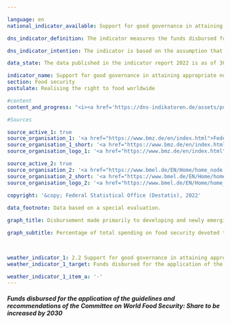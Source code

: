 ```yaml
---

language: en    
national_indicator_available: Support for good governance in attaining appropriate nutrition worldwide    

dns_indicator_definition: The indicator measures the funds disbursed for the application of the relevant international standards and recommendations on the realisation of the right to food (defined according to the Global Strategic Framework of the UN Committee on World Food Security (CFS)) as a percentage of total spending on food security.<br><br>    

dns_indicator_intention: The indicator is based on the assumption that the promotion of the application of international guidelines and recommendations on food security can improve the food situation and thus make an important contribution to the fulfilment of <abbr title='Sustainable Development Goals'>SDG</abbr> 2 and the realisation of the right to food.<br>The indicator measures the German contribution to enhancing good governance in the context of efforts to promote food security. The proportion of funds disbursed for food security that is used for governance is to increase accordingly by 2030.    

data_state: The data published in the indicator report 2022 is as of 30.11.2022. The data shown on this platform is updated regularly, so that more current data may be available online than published in the <a href="https://dns-indikatoren.de/assets/publications/reports/en/2022.pdf">indicator report 2022</a>.    

indicator_name: Support for good governance in attaining appropriate nutrition worldwide    
section: Food security    
postulate: Realising the right to food worldwide    

#content     
content_and_progress: "<i><a href='https://dns-indikatoren.de/assets/publications/reports/en/2022.pdf'>Text from the Indicator Report 2022 </a></i><br>The collection of data for the indicator is undertaken by the Federal Ministry of Food and Agriculture (<abbr title='Federal Ministry of Food and Agriculture'>BMEL</abbr>) and the Federal Ministry for Economic Cooperation and Development (<abbr title='Federal Ministry for Economic Cooperation and Developmen'>BMZ</abbr>). To this end, all project and programme documents relating to food security projects are examined. The initial survey for 2016 was reviewed externally. That validation revealed that the data collection criteria and the definition of good governance needed to be specified in order to ensure comparability of the results. The methodology was subsequently revised.<br>A project is now counted if the objective, the effect matrix or the project description (a) specifically names a guideline or recommendation of the Global Strategic Framework for Food Security and Nutrition, or (b) a core element of the content of a guideline/recommendation is a substantial part of the project, and the project simultaneously aims to improve legal, institutional or political conditions. There must be congruity with the recording of the related spending as official development assistance (<abbr title='Official development assistance'>ODA</abbr>).<br>In 2016, <abbr title='Euro'>EUR</abbr> 148 million of <abbr title='Official development assistance'>ODA</abbr> for food security fell under the subheading of governance. On the basis of the revised methodology, this amount corresponds to 16.7% of the total expenditure of <abbr title='Euro'>EUR</abbr> 887 million. Both the total expenditure and the expenditure under the subheading of governance are thus considerably lower than the values calculated before the methodology was revised, which put governance expenditure for 2016 at 32% of a total of <abbr title='Euro'>EUR</abbr> 1,472 million. This is primarily due to a redefinition of the concept of governance and the use of an additional criterion in the form of the <abbr title='Organisation for Economic Co-operation and Development'>OECD</abbr> governance indicator or, alternatively, of the governance criteria used in German development cooperation. <br>In 2018, a total of <abbr title='Euro'>EUR</abbr> 223 million, or 18.3% of the total expenditure of <abbr title='Euro'>EUR</abbr> 1,215 million on <abbr title='Official development assistance'>ODA</abbr> for food security, fell under the subheading of governance. Compared with the total amount of official development assistance, however, the proportions allocated to both governance and food security are small. In 2018, for example, total spending on <abbr title='Official development assistance'>ODA</abbr> amounted to <abbr title='Euro'>EUR</abbr> 25 billion. Of that amount, 4.9% went to food security and 0.9% to good governance within the realm of food security.<br>The indicator represents one facet of Germany’s contribution to the achievement of <abbr title='Sustainable Development Goals'>SDG</abbr> 2. In recent years the overall situation in the countries with which Germany engages in development cooperation initially showed a considerable improvement. According to figures from the United Nations Food and Agriculture Organization (<abbr title='Food and Agriculture Organization'>FAO</abbr>), the percentage of people suffering from undernourishment in these partner countries fell from 19% in the year 2000 to 14% in 2015. Current <abbr title='Food and Agriculture Organization'>FAO</abbr> estimates, however, indicate that the undernourishment rate has been rising worldwide since 2015 and that 280 million people were undernourished in 2018. That corresponds to 11% of the world’s population."    

#Sources    

source_active_1: true
source_organisation_1: '<a href="https://www.bmz.de/en/index.html">Federal Ministry for Economic Cooperation and Development</a>'
source_organisation_1_short: '<a href="https://www.bmz.de/en/index.html">Federal Ministry for Economic Cooperation and Development</a>'
source_organisation_logo_1: '<a href="https://www.bmz.de/en/index.html"><img src="https://dnsUpgradeEnvironment.github.io/dns-indicators/en/public/OrgImgDe/bmz.png" alt="Federal Ministry for Economic Cooperation and Development" title=" Click here to visit the homepage of the organizationFederal Ministry for Economic Cooperation and Development" style="height:60px; width:148px; border: transparent"/></a>'

source_active_2: true
source_organisation_2: '<a href="https://www.bmel.de/EN/Home/home_node.html">Federal Ministry of Food and Agriculture</a>'
source_organisation_2_short: '<a href="https://www.bmel.de/EN/Home/home_node.html">Federal Ministry of Food and Agriculture</a>'
source_organisation_logo_2: '<a href="https://www.bmel.de/EN/Home/home_node.html"><img src="https://dnsUpgradeEnvironment.github.io/dns-indicators/en/public/OrgImgDe/bmel.png" alt="Federal Ministry of Food and Agriculture" title=" Click here to visit the homepage of the organizationFederal Ministry of Food and Agriculture" style="height:60px; width:148px; border: transparent"/></a>'
    
copyright: '&copy; Federal Statistical Office (Destatis), 2022'    

data_footnote: Data based on a special evaluation.    

graph_title: Disbursement made primarily to developing and newly emerging countries to support good governance in the context of efforts to promote food security    

graph_subtitle: Percentage of total spending on food security devoted to good governance    

            

weather_indicator_1: 2.2 Support for good governance in attaining appropriate nutrition world-wide
weather_indicator_1_target: Funds disbursed for the application of the guidelines and recommendations of the UN Committee on World Food Security (CFS) to be increased appropriately as a percentage of total spending on food security by 2030

weather_indicator_1_item_a: '-'    
---
```



<div>
  <div class="my-header">
    <h5>Funds disbursed for the application of the guidelines and recommendations of the Committee on World Food Security: Share to be increased by 2030
    </h5>
  </div>
  <div class="my-header-note">
  </div>
</div>